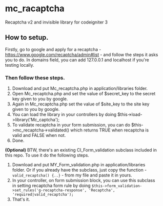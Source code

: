 # mc_racaptcha
Recaptcha v2 and invisible library for codeigniter 3

## How to setup.

Firstly, go to google and apply for a recaptcha - https://www.google.com/recaptcha/admin#list - and follow the steps it asks you to do. In domains field, you can add 127.0.0.1 and localhost if you're testing locally. 

### Then follow these steps.
1. Download and put Mc_recaptcha.php in application/libraries folder.
2. Open Mc_recaptcha.php and set the value of $secret_key to the secret key given to you by google. 
2. Again in Mc_recaptcha.php set the value of $site_key to the site key given to you by google. 
3. You can load the library in your controllers by doing $this->load->library('Mc_captcha');
4. To validate recaptcha in your form submission, you can do $this->mc_recaptcha->validated() which returns TRUE when recaptcha is valid and FALSE when not.
4. Done.


**(Optional)**
BTW, there's an existing CI_Form_validation subclass included in this repo. To use it do the following steps.
1. Download and put MY_Form_validation.php in application/libraries folder. Or if you already have the subclass, just copy the function - `valid_recaptcha() {..}` - from my file and paste it in yours.
2. In your controller, on form submission block, you can use this subclass in setting recaptcha form rule by doing `$this->form_validation->set_rules('g-recaptcha-response', 'Recaptcha', 'required|valid_recaptcha');`
3. That's it.
